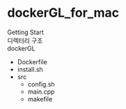 # dockerGL_for_mac  
Getting Start  
디렉터리 구조  
dockerGL
  - Dockerfile
  - install.sh
  - src
      - config.sh
      - main.cpp
      - makefile

